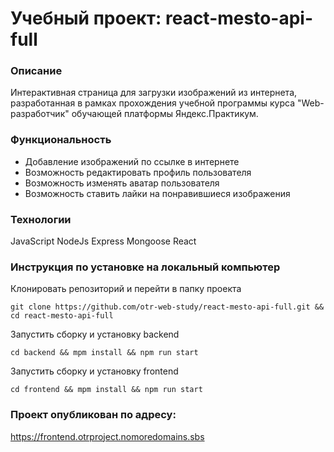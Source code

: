 # Учебный проект: react-mesto-api-full

### Описание
Интерактивная страница для загрузки изображений из интернета, 
разработанная в рамках прохождения учебной программы курса
"Web-разработчик" обучающей платформы Яндекс.Практикум.
### Функциональность
<!-- * Аутентификация по api -->
* Добавление изображений по ссылке в интернете
* Возможность редактировать профиль пользователя
* Возможность изменять аватар пользователя
* Возможность ставить лайки на понравившиеся изображения
### Технологии
JavaScript
NodeJs
Express
Mongoose
React
### Инструкция по установке на локальный компьютер
Клонировать репозиторий и перейти в папку проекта
```
git clone https://github.com/otr-web-study/react-mesto-api-full.git && cd react-mesto-api-full
```
Запустить сборку и установку backend
```
cd backend && mpm install && npm run start
```
Запустить сборку и установку frontend
```
cd frontend && mpm install && npm run start
```
### Проект опубликован по адресу:
https://frontend.otrproject.nomoredomains.sbs
